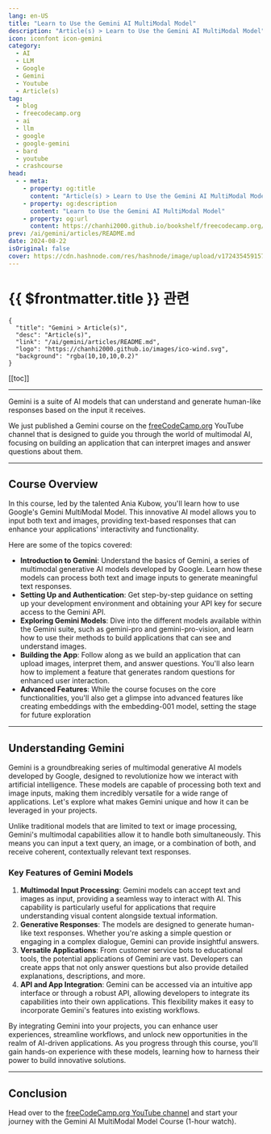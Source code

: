 ```yaml
---
lang: en-US
title: "Learn to Use the Gemini AI MultiModal Model"
description: "Article(s) > Learn to Use the Gemini AI MultiModal Model"
icon: iconfont icon-gemini
category: 
  - AI
  - LLM
  - Google 
  - Gemini
  - Youtube
  - Article(s)
tag: 
  - blog
  - freecodecamp.org
  - ai
  - llm
  - google
  - google-gemini
  - bard
  - youtube
  - crashcourse
head:
  - - meta:
    - property: og:title
      content: "Article(s) > Learn to Use the Gemini AI MultiModal Model"
    - property: og:description
      content: "Learn to Use the Gemini AI MultiModal Model"
    - property: og:url
      content: https://chanhi2000.github.io/bookshelf/freecodecamp.org/learn-to-use-the-gemini-ai-multimodal-model.html
prev: /ai/gemini/articles/README.md
date: 2024-08-22
isOriginal: false
cover: https://cdn.hashnode.com/res/hashnode/image/upload/v1724354591577/afcfa42a-2b11-4590-b6f1-06f7837aa7fc.png
---
```


# {{ $frontmatter.title }} 관련

```component VPCard
{
  "title": "Gemini > Article(s)",
  "desc": "Article(s)",
  "link": "/ai/gemini/articles/README.md",
  "logo": "https://chanhi2000.github.io/images/ico-wind.svg",
  "background": "rgba(10,10,10,0.2)"
}
```

[[toc]]

---

<SiteInfo
  name="Learn to Use the Gemini AI MultiModal Model"
  desc="Gemini is a suite of AI models that can understand and generate human-like responses based on the input it receives. We just published a Gemini course on the freeCodeCamp.org YouTube channel that is designed to guide you through the world of multimod..."
  url="https://freecodecamp.org/news/learn-to-use-the-gemini-ai-multimodal-model/"
  logo="https://cdn.freecodecamp.org/universal/favicons/favicon.ico"
  preview="https://cdn.hashnode.com/res/hashnode/image/upload/v1724354591577/afcfa42a-2b11-4590-b6f1-06f7837aa7fc.png"/>

Gemini is a suite of AI models that can understand and generate human-like responses based on the input it receives.

We just published a Gemini course on the [<FontIcon icon="fa-brands fa-free-code-camp"/>freeCodeCamp.org](http://freeCodeCamp.org) YouTube channel that is designed to guide you through the world of multimodal AI, focusing on building an application that can interpret images and answer questions about them.

---

## Course Overview

In this course, led by the talented Ania Kubow, you'll learn how to use Google's Gemini MultiModal Model. This innovative AI model allows you to input both text and images, providing text-based responses that can enhance your applications' interactivity and functionality.

Here are some of the topics covered:

- **Introduction to Gemini**: Understand the basics of Gemini, a series of multimodal generative AI models developed by Google. Learn how these models can process both text and image inputs to generate meaningful text responses.
- **Setting Up and Authentication**: Get step-by-step guidance on setting up your development environment and obtaining your API key for secure access to the Gemini API.
- **Exploring Gemini Models**: Dive into the different models available within the Gemini suite, such as gemini-pro and gemini-pro-vision, and learn how to use their methods to build applications that can see and understand images.
- **Building the App**: Follow along as we build an application that can upload images, interpret them, and answer questions. You'll also learn how to implement a feature that generates random questions for enhanced user interaction.
- **Advanced Features**: While the course focuses on the core functionalities, you'll also get a glimpse into advanced features like creating embeddings with the embedding-001 model, setting the stage for future exploration

---

## Understanding Gemini

Gemini is a groundbreaking series of multimodal generative AI models developed by Google, designed to revolutionize how we interact with artificial intelligence. These models are capable of processing both text and image inputs, making them incredibly versatile for a wide range of applications. Let's explore what makes Gemini unique and how it can be leveraged in your projects.

Unlike traditional models that are limited to text or image processing, Gemini's multimodal capabilities allow it to handle both simultaneously. This means you can input a text query, an image, or a combination of both, and receive coherent, contextually relevant text responses.

### Key Features of Gemini Models

1. **Multimodal Input Processing**: Gemini models can accept text and images as input, providing a seamless way to interact with AI. This capability is particularly useful for applications that require understanding visual content alongside textual information.
2. **Generative Responses**: The models are designed to generate human-like text responses. Whether you're asking a simple question or engaging in a complex dialogue, Gemini can provide insightful answers.
3. **Versatile Applications**: From customer service bots to educational tools, the potential applications of Gemini are vast. Developers can create apps that not only answer questions but also provide detailed explanations, descriptions, and more.
4. **API and App Integration**: Gemini can be accessed via an intuitive app interface or through a robust API, allowing developers to integrate its capabilities into their own applications. This flexibility makes it easy to incorporate Gemini's features into existing workflows.

By integrating Gemini into your projects, you can enhance user experiences, streamline workflows, and unlock new opportunities in the realm of AI-driven applications. As you progress through this course, you'll gain hands-on experience with these models, learning how to harness their power to build innovative solutions.

---

## Conclusion

Head over to the [<FontIcon icon="fa-brands fa-youtube"/>freeCodeCamp.org YouTube channel](https://youtu.be/vXjOywyMBN8) and start your journey with the Gemini AI MultiModal Model Course (1-hour watch).

<VidStack src="youtube/vXjOywyMBN8" />

